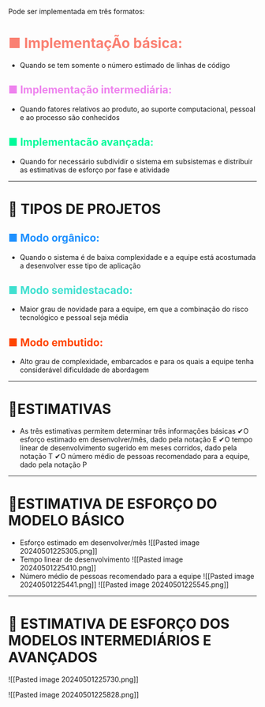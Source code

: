 Pode ser implementada em três formatos:
# <span style="color:salmon">■ ImplementaçÃo básica:</span> 
- Quando se tem somente o número estimado de linhas de código
## <span style="color:violet">■ Implementação intermediária:</span> 
- Quando fatores relativos ao produto, ao suporte computacional, pessoal e ao processo são conhecidos
## <span style="color:#00FA9A">■ Implementacão avançada:</span>
- Quando for necessário subdividir o sistema em subsistemas e distribuir as estimativas de esforço por fase e atividade

---
# 🚀 TIPOS DE PROJETOS
## <span style="color: #1E90FF">■ Modo orgânico:</span>
- Quando o sistema é de baixa complexidade e a equipe está acostumada a desenvolver esse tipo de aplicação
## <span style="color:#40E0D0">■ Modo semidestacado:</span>
- Maior grau de novidade para a equipe, em que a combinação do risco tecnológico e pessoal seja média
## <span style="color:#FF4500">■ Modo embutido:</span>
- Alto grau de complexidade, embarcados e para os quais a equipe tenha considerável dificuldade de abordagem
---
# 🔭ESTIMATIVAS
- As três estimativas permitem determinar três informações básicas
	✔O esforço estimado em desenvolver/mês, dado pela notação E
	✔O tempo linear de desenvolvimento sugerido em meses corridos, dado pela notação T
	✔O número médio de pessoas recomendado para a equipe, dado pela notação P
--- 
# 🌝ESTIMATIVA DE ESFORÇO DO MODELO BÁSICO
- Esforço estimado em desenvolver/mês
![[Pasted image 20240501225305.png]]
- Tempo linear de desenvolvimento
![[Pasted image 20240501225410.png]]
- Número médio de pessoas recomendado para a equipe
![[Pasted image 20240501225441.png]]
![[Pasted image 20240501225545.png]]

---
# 🌝 ESTIMATIVA DE ESFORÇO DOS MODELOS INTERMEDIÁRIOS E AVANÇADOS
![[Pasted image 20240501225730.png]]

![[Pasted image 20240501225828.png]]
